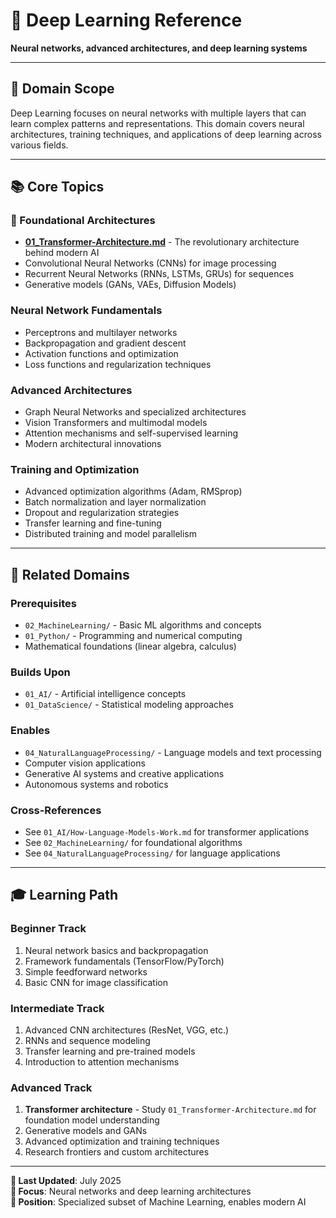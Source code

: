 # 🧠 Deep Learning Reference

**Neural networks, advanced architectures, and deep learning systems**

---

## 🎯 Domain Scope

Deep Learning focuses on neural networks with multiple layers that can learn complex patterns and representations. This domain covers neural architectures, training techniques, and applications of deep learning across various fields.

---

## 📚 Core Topics

### **🔧 Foundational Architectures**

- **[01_Transformer-Architecture.md](01_Transformer-Architecture.md)** - The revolutionary architecture behind modern AI
- Convolutional Neural Networks (CNNs) for image processing
- Recurrent Neural Networks (RNNs, LSTMs, GRUs) for sequences
- Generative models (GANs, VAEs, Diffusion Models)

### **Neural Network Fundamentals**

- Perceptrons and multilayer networks
- Backpropagation and gradient descent
- Activation functions and optimization
- Loss functions and regularization techniques

### **Advanced Architectures**

- Graph Neural Networks and specialized architectures
- Vision Transformers and multimodal models
- Attention mechanisms and self-supervised learning
- Modern architectural innovations

### **Training and Optimization**

- Advanced optimization algorithms (Adam, RMSprop)
- Batch normalization and layer normalization
- Dropout and regularization strategies
- Transfer learning and fine-tuning
- Distributed training and model parallelism

---

## 🔗 Related Domains

### **Prerequisites**

- `02_MachineLearning/` - Basic ML algorithms and concepts
- `01_Python/` - Programming and numerical computing
- Mathematical foundations (linear algebra, calculus)

### **Builds Upon**

- `01_AI/` - Artificial intelligence concepts
- `01_DataScience/` - Statistical modeling approaches

### **Enables**

- `04_NaturalLanguageProcessing/` - Language models and text processing
- Computer vision applications
- Generative AI systems and creative applications
- Autonomous systems and robotics

### **Cross-References**

- See `01_AI/How-Language-Models-Work.md` for transformer applications
- See `02_MachineLearning/` for foundational algorithms
- See `04_NaturalLanguageProcessing/` for language applications

---

## 🎓 Learning Path

### **Beginner Track**

1. Neural network basics and backpropagation
2. Framework fundamentals (TensorFlow/PyTorch)
3. Simple feedforward networks
4. Basic CNN for image classification

### **Intermediate Track**

1. Advanced CNN architectures (ResNet, VGG, etc.)
2. RNNs and sequence modeling
3. Transfer learning and pre-trained models
4. Introduction to attention mechanisms

### **Advanced Track**

1. **Transformer architecture** - Study `01_Transformer-Architecture.md` for foundation model understanding
2. Generative models and GANs
3. Advanced optimization and training techniques
4. Research frontiers and custom architectures

---

**📅 Last Updated**: July 2025  
**🎯 Focus**: Neural networks and deep learning architectures  
**📍 Position**: Specialized subset of Machine Learning, enables modern AI
